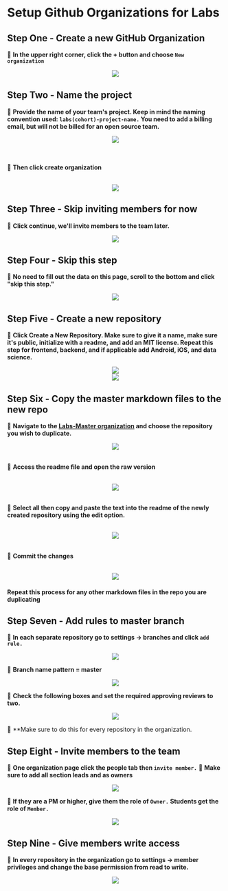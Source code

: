 # Setup Github Organizations for Labs

## Step One - Create a new GitHub Organization

📌 **In the upper right corner, click the + button and choose `New organization`**

<div align="center"><img src="./images/step1.png" ></div>

## Step Two - Name the project

📌 **Provide the name of your team's project. Keep in mind the naming convention used: `labs(cohort)-project-name.` You need to add a billing email, but will not be billed for an open source team.**

<div align="center"><img src="./images/step2.png" ></div>
</br>
</br>

📌 **Then click create organization**
</br>
</br>

<div align="center"><img src="./images/step2_1.png" ></div>

</center>

## Step Three - Skip inviting members for now

📌 **Click continue, we'll invite members to the team later.**

<div align="center"><img src="./images/step3.png"></div>

## Step Four - Skip this step

📌 **No need to fill out the data on this page, scroll to the bottom and click "skip this step."**

<div align="center"><img src="./images/step4.png"></div>

## Step Five - Create a new repository

📌 **Click Create a New Repository. Make sure to give it a name, make sure it's public, initialize with a readme, and add an MIT license. Repeat this step for frontend, backend, and if applicable add Android, iOS, and data science.**

<div align="center"><img src="./images/step5.png"></div>

<div align="center"><img src="./images/step5-1.png"></div>

## Step Six - Copy the master markdown files to the new repo

📌 **Navigate to the [Labs-Master organization](https://github.com/labs-master) and choose the repository you wish to duplicate.**

<div align="center"><img src="./images/step6.png"></div>
<br>

📌 **Access the readme file and open the raw version**

<br>

<div align="center"><img src="./images/step6-1.png"></div>
<br>

📌 **Select all then copy and paste the text into the readme of the newly created repository using the edit option.**

<br>

<div align="center"><img src="./images/step6-2.png"></div>
<br>

📌 **Commit the changes**

<br>

<div align="center"><img src="./images/step6-3.png"></div>

#### Repeat this process for any other markdown files in the repo you are duplicating

## Step Seven - Add rules to master branch

📌 **In each separate repository go to settings -> branches and click `add rule.`**

<div align="center"><img src="./images/step7.png"></div>

📌 **Branch name pattern = master**

<div align="center"><img src="./images/step7-1.png"></div>

📌 **Check the following boxes and set the required approving reviews to two.**

<div align="center"><img src="./images/step7-2.png"></div>

📌 **Make sure to do this for every repository in the organization.

## Step Eight - Invite members to the team

📌 **One organization page click the people tab then `invite member.`**
📌 **Make sure to add all section leads and as owners**

<div align="center"><img src="./images/step8.png"></div>

📌 **If they are a PM or higher, give them the role of `Owner.` Students get the role of `Member.`**

<div align="center"><img src="./images/step8-1.png"></div>

## Step Nine - Give members write access

📌 **In every repository in the organization go to settings -> member privileges and change the base permission from read to write.**

<div align="center"><img src="./images/step9.png"></div>
